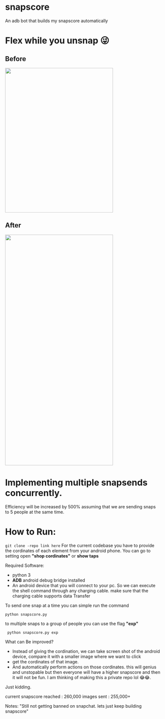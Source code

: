 # snapscore
An adb bot that builds my snapscore automatically
# Flex while you unsnap 😜

## Before
<img src=before.jpeg height=470 width=350>

## After
<img src=after.jpeg height=750 width=350>

# Implementing multiple snapsends concurrently.
Efficiency will be increased by 500% assuming that we are sending snaps to 5 people at the same time.

# How to Run: 

```git clone -repo link here```
For the current codebase you have to provide the cordinates of each element from your android phone. You can go to setting open **"shop cordinates"** or **show taps**

Required Software: 
* python 3
* **ADB** android debug bridge installed
* An android device that you will connect to your pc. So we can execute the shell command through any charging cable. make sure that the charging cable supports data Transfer

To send one snap at a time you can simple run the command

```python snapscore.py```

to multiple snaps to a group of people you can use the flag **"exp"**

``` python snapscore.py exp```


What can Be improved? 
* Instead of giving the cordination, we can take screen shot of the android device, compare it with a smaller image where we want to click
* get the cordinates of that image.
* And automatically perform actions on those cordinates. this will genius and unstopable but then everyone will have a higher snapscore and then it will not be fun. I am thinking of making this a private repo lol 😂😂.

Just kidding. 

current snapscore reached : 260,000
images sent : 255,000+

Notes: "Still not getting banned on snapchat. lets just keep building snapscore"
